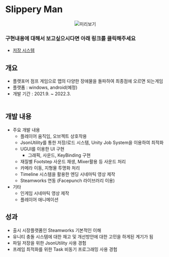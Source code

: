 # Slippery Man 
<center>

 ![미리보기](../Image/SlipperyMan.gif)

</center>

### 구현내용에 대해서 보고싶으시다면 아래 링크를 클릭해주세요
- [저장 시스템](./SaveSystemDetailFortfolio/)

## 개요 
- 플랫포머 점프 게임으로 맵의 다양한 장애물을 돌파하여 최종점에 오르면 되는게임
- 플랫폼 : windows, android(예정)
- 개발 기간 : 2021.9. ~ 2022.3.
<br><br>

## 개발 내용
- 주요 개발 내용
  - 플레이어 움직임, 오브젝트 상호작용
  - JsonUtility를 통한 저장/로드 시스템, Unity Job System을 이용하여 최적화
  - UGUI를 이용한 UI 구현
    - 그래픽, 사운드, KeyBinding 구현
  - 재질별 Footstep 사운드 재생, Mixer활용 등 사운드 처리
  - 카메라 이동, 지형물 투명화 처리
  - Timeline 시스템을 활용한 엔딩 시네마틱 영상 제작
  - Steamworks 연동 (Facepunch 라이브러리 이용)
- 기타 
  - 인게임 시네마틱 영상 제작
  - 플레이어 애니메이션

## 성과
- 출시 시장플랫폼인 Steamworks 기본적인 이해
- 유니티 충돌 시스템에 대한 재고 및 개선방안에 대한 고민을 하게된 계기가 됨
- 파일 저장을 위한 JsonUtility 사용 경험
- 프레임 최적화를 위한 Task 비동기 프로그래밍 사용 경험
